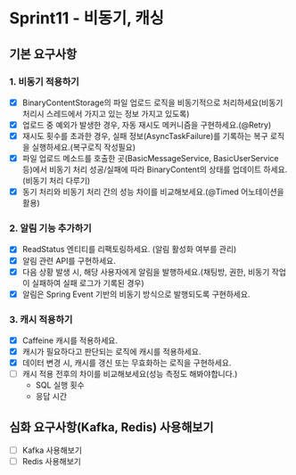 # Sprint11 - 비동기, 캐싱

## 기본 요구사항 
### 1. 비동기 적용하기
- [x] BinaryContentStorage의 파일 업로드 로직을 비동기적으로 처리하세요(비동기 처리시 스레드에서 가지고 있는 정보 가지고 있도록)
- [x] 업로드 중 예외가 발생한 경우, 자동 재시도 메커니즘을 구현하세요.(@Retry)
- [x] 재시도 횟수를 초과한 경우, 실패 정보(AsyncTaskFailure)를 기록하는 복구 로직을 실행하세요.(복구로직 작성필요)
- [x] 파일 업로드 메소드를 호출한 곳(BasicMessageService, BasicUserService 등)에서 비동기 처리 성공/실패에 따라 BinaryContent의 상태를 업데이트 하세요.(비동기 처리 다루기)
- [x] 동기 처리와 비동기 처리 간의 성능 차이를 비교해보세요.(@Timed 어노테이션을 활용)

### 2. 알림 기능 추가하기
- [x]  ReadStatus 엔티티를 리팩토링하세요. (알림 활성화 여부를 관리)
- [x]  알림 관련 API를 구현하세요. 
- [x]  다음 상황 발생 시, 해당 사용자에게 알림을 발행하세요.(채팅방, 권한, 비동기 작업이 실패하여 실패 로그가 기록된 경우)
- [x]  알림은 Spring Event 기반의 비동기 방식으로 발행되도록 구현하세요.

### 3. 캐시 적용하기
- [x] Caffeine 캐시를 적용하세요.
- [x] 캐시가 필요하다고 판단되는 로직에 캐시를 적용하세요.
- [x] 데이터 변경 시, 캐시를 갱신 또는 무효화하는 로직을 구현하세요.
- [ ] 캐시 적용 전후의 차이를 비교해보세요(성능 측정도 해봐야합니다.)
  - SQL 실행 횟수
  - 응답 시간

## 심화 요구사항(Kafka, Redis) 사용해보기
- [ ] Kafka 사용해보기
- [ ] Redis 사용해보기
